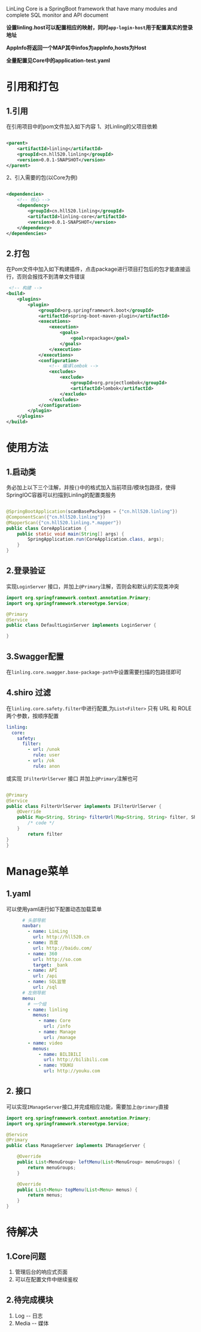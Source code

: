 LinLing Core is a SpringBoot framework that have many modules and complete SQL monitor and API document

**设置linling.host可以配置相应的映射，同时`app-login-host`用于配置真实的登录地址**

**AppInfo将返回一个MAP其中infos为appInfo,hosts为Host**

**全量配置见Core中的application-test.yaml**

# 引用和打包

## 1.引用

在引用项目中的pom文件加入如下内容 1、对Linling的父项目依赖

```xml

<parent>
    <artifactId>linling</artifactId>
    <groupId>cn.hll520.linling</groupId>
    <version>0.0.1-SNAPSHOT</version>
</parent>
```

2、引入需要的包(以Core为例)

```xml

<dependencies>
    <!-- 核心 -->
    <dependency>
        <groupId>cn.hll520.linling</groupId>
        <artifactId>linling-core</artifactId>
        <version>0.0.1-SNAPSHOT</version>
    </dependency>
</dependencies>
```

## 2.打包

在Pom文件中加入如下构建插件，点击package进行项目打包后的包才能直接运行，否则会报找不到清单文件错误

```xml
 <!-- 构建 -->
<build>
    <plugins>
        <plugin>
            <groupId>org.springframework.boot</groupId>
            <artifactId>spring-boot-maven-plugin</artifactId>
            <executions>
                <execution>
                    <goals>
                        <goal>repackage</goal>
                    </goals>
                </execution>
            </executions>
            <configuration>
                <!-- 编译lombok -->
                <excludes>
                    <exclude>
                        <groupId>org.projectlombok</groupId>
                        <artifactId>lombok</artifactId>
                    </exclude>
                </excludes>
            </configuration>
        </plugin>
    </plugins>
</build>
```

# 使用方法

## 1.启动类

务必加上以下三个注解，并按`{}`中的格式加入当前项目/模块包路径，使得SpringIOC容器可以扫描到Linling的配置类服务

```java

@SpringBootApplication(scanBasePackages = {"cn.hll520.linling"})
@ComponentScan({"cn.hll520.linling"})
@MapperScan({"cn.hll520.linling.*.mapper"})
public class CoreApplication {
    public static void main(String[] args) {
        SpringApplication.run(CoreApplication.class, args);
    }
}
```

## 2.登录验证

实现`LoginServer` 接口，并加上`@Primary`注解，否则会和默认的实现类冲突

```java
import org.springframework.context.annotation.Primary;
import org.springframework.stereotype.Service;

@Primary
@Service
public class DefaultLoginServer implements LoginServer {

}
```

## 3.Swagger配置

在`linling.core.swagger.base-package-path`中设置需要扫描的包路径即可

## 4.shiro 过滤

在`linling.core.safety.filter`中进行配置,为`List<Filter>` 只有 URL 和 ROLE 两个参数，按顺序配置

```yaml
linling:
  core:
    safety:
      filter:
        - url: /unok
          rule: user
        - url: /ok
          rule: anon
```

或实现 `IFilterUrlServer` 接口 并加上`@Primary`注解也可

```java

@Primary
@Service
public class FilterUrlServer implements IFilterUrlServer {
    @Override
    public Map<String, String> filterUrl(Map<String, String> filter, ShiroInfoValue value) {
        /* code */
    }
        return filter
}
}
```

# Manage菜单

## 1.yaml

可以使用yaml进行如下配置动态加载菜单

```yaml
      # 头部导航
      navbar:
        - name: LinLing
          url: http://hll520.cn
        - name: 百度
          url: http://baidu.com/
        - name: 360
          url: http://so.com
          target: _bank
        - name: API
          url: /api
        - name: SQL监管
          url: /sql
      # 左侧导航
      menu:
        # 一个组
        - name: linling
          menus:
            - name: Core
              url: /info
            - name: Manage
              url: /manage
        - name: video
          menus:
            - name: BILIBILI
              url: http://bilibili.com
            - name: YOUKU
              url: http://youku.com
```

## 2. 接口

可以实现`IManageServer`接口,并完成相应功能，需要加上`@primary`直接

```java
import org.springframework.context.annotation.Primary;
import org.springframework.stereotype.Service;

@Service
@Primary
public class ManageServer implements IManageServer {

    @Override
    public List<MenuGroup> leftMenu(List<MenuGroup> menuGroups) {
        return menuGroups;
    }

    @Override
    public List<Menu> topMenu(List<Menu> menus) {
        return menus;
    }
}

```

# 待解决

## 1.Core问题

1. 管理后台的响应式页面
2. 可以在配置文件中继续鉴权

## 2.待完成模块

1. Log -- 日志
2. Media -- 媒体
